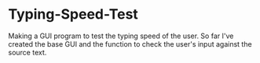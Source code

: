 # Typing-Speed-Test

Making a GUI program to test the typing speed of the user. So far I've created the base GUI and the function to check the user's input against the source text.
